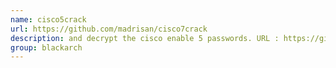 ```yaml
---
name: cisco5crack
url: https://github.com/madrisan/cisco7crack
description: and decrypt the cisco enable 5 passwords. URL : https://github.com/madrisan/cisco7crack Groups : blackarch blackarch-cracker blackarch-crypto
group: blackarch
---
```

